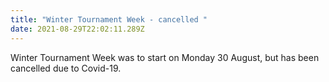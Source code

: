 ```yaml
---
title: "Winter Tournament Week - cancelled "
date: 2021-08-29T22:02:11.289Z
---
```

Winter Tournament Week was to start on Monday 30 August, but has been cancelled due to Covid-19.

